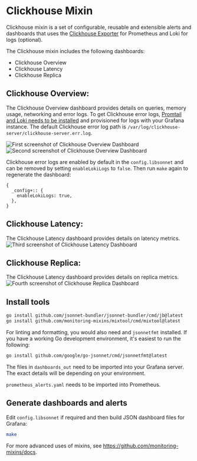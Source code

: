# Clickhouse Mixin

Clickhouse mixin is a set of configurable, reusable and extensible alerts and dashboards that uses the [Clickhouse Exporter](https://github.com/ClickHouse/clickhouse_exporter) for Prometheus and Loki for logs (optional).

The Clickhouse mixin includes the following dashboards:
- Clickhouse Overview
- Clickhouse Latency
- Clickhouse Replica

## Clickhouse Overview:

The Clickhouse Overview dashboard provides details on queries, memory usage, networking and error logs. To get Clickhouse error logs, [Promtail and Loki needs to be installed](https://grafana.com/docs/loki/latest/installation/) and provisioned for logs with your Grafana instance. The default Clickhouse error log path is `/var/log/clickhouse-server/clickhouse-server.err.log`.

![First screenshot of Clickhouse Overview Dashboard](https://storage.googleapis.com/grafanalabs-integration-assets/clickhouse/screenshots/clickhouse-overview.01.png)
![Second screenshot of Clickhouse Overview Dashboard](https://storage.googleapis.com/grafanalabs-integration-assets/clickhouse/screenshots/clickhouse-overview.02.png)


Clickhouse error logs are enabled by default in the `config.libsonnet` and can be removed by setting `enableLokiLogs` to `false`. Then run `make` again to regenerate the dashboard:

```
{
  _config+:: {
    enableLokiLogs: true,
  },
}
```

## Clickhouse Latency:

The Clickhouse Latency dashboard provides details on latency metrics.
![Third screenshot of Clickhouse Latency Dashboard](https://storage.googleapis.com/grafanalabs-integration-assets/clickhouse/screenshots/clickhouse-latency.01.png)

## Clickhouse Replica:

The Clickhouse Latency dashboard provides details on replica metrics.
![Fourth screenshot of Clickhouse Replica Dashboard](https://storage.googleapis.com/grafanalabs-integration-assets/clickhouse/screenshots/clickhouse-replica.01.png)

## Install tools

```bash
go install github.com/jsonnet-bundler/jsonnet-bundler/cmd/jb@latest
go install github.com/monitoring-mixins/mixtool/cmd/mixtool@latest
```

For linting and formatting, you would also need and `jsonnetfmt` installed. If you
have a working Go development environment, it's easiest to run the following:

```bash
go install github.com/google/go-jsonnet/cmd/jsonnetfmt@latest
```

The files in `dashboards_out` need to be imported
into your Grafana server.  The exact details will be depending on your environment.

`prometheus_alerts.yaml` needs to be imported into Prometheus.

## Generate dashboards and alerts

Edit `config.libsonnet` if required and then build JSON dashboard files for Grafana:

```bash
make
```

For more advanced uses of mixins, see
https://github.com/monitoring-mixins/docs.
